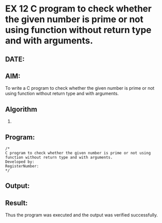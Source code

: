 # EX 12 C program to check whether the given number is prime or not using function without return type and with arguments.
## DATE:
## AIM:
To write a C program to check whether the given number is prime or not using function without return type and with arguments.

## Algorithm
1.
## Program:
```
/*
C program to check whether the given number is prime or not using function without return type and with arguments.
Developed by: 
RegisterNumber:  
*/

```

## Output:




## Result:
Thus the program was executed and the output was verified successfully.
